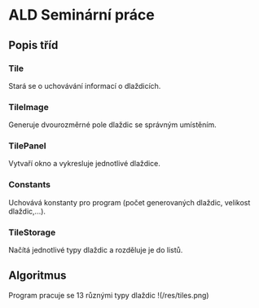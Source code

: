 # ALD Seminární práce
## Popis tříd
### Tile
Stará se o uchovávání informací o dlaždicích.
### TileImage
Generuje dvourozměrné pole dlaždic se správným umístěním.
### TilePanel
Vytvaří okno a vykresluje jednotlivé dlaždice.
### Constants
Uchovává konstanty pro program (počet generovaných dlaždic, velikost dlaždic,...).
### TileStorage
Načítá jednotlivé typy dlaždic a rozděluje je do listů.
## Algoritmus
Program pracuje se 13 různými typy dlaždic
!(/res/tiles.png)
